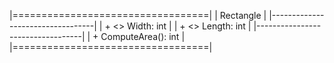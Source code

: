 |==================================|
|             Rectangle            |
|----------------------------------|
| + <<property>> Width: int        |
| + <<property>> Length: int       |
|----------------------------------|
| + ComputeArea(): int             |
|==================================|
